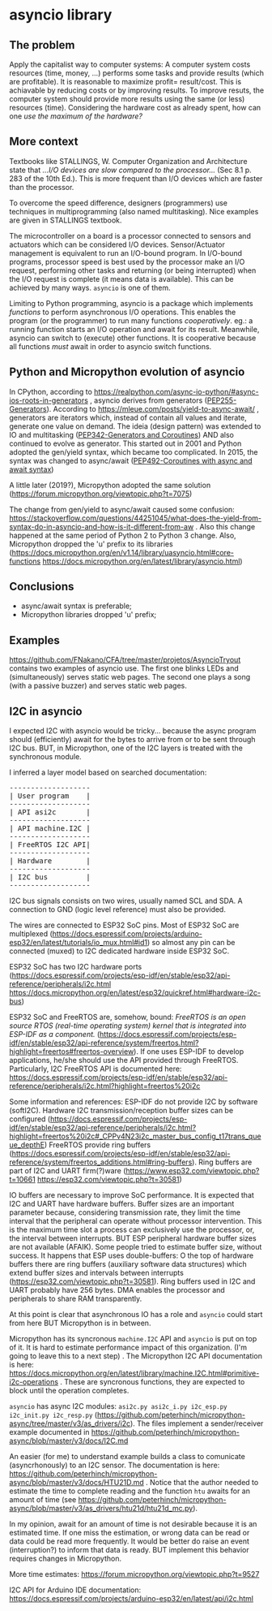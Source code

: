 # asyncio library

## The problem

Apply the capitalist way to computer systems: A computer system costs resources (time, money, ...) performs some tasks and provide results (which are profitable). It is reasonable to maximize profit= result/cost. This is achiavable by reducing costs or by improving results. To improve resuts, the computer system should provide more results using the same (or less) resources (time). Considering the hardware cost as already spent, how can one *use the maximum of the hardware?*

## More context

Textbooks like STALLINGS, W. Computer Organization and Architecture state that *...I/O devices are slow compared to the processor...*  (Sec 8.1 p. 283 of the 10th Ed.). This is more frequent than I/O devices which are faster than the processor.

To overcome the speed difference, designers (programmers) use techniques in multiprogramming (also named multitasking). Nice examples are given in STALLINGS textbook.

The microcontroller on a board is a processor connected to sensors and actuators which can be considered I/O devices. Sensor/Actuator management is equivalent to run an I/O-bound program. In I/O-bound programs, processor speed is best used by the processor make an I/O request, performing other tasks and returning (or being interrupted) when the I/O request is complete (it means data is available). This can be achieved by many ways. `asyncio` is one of them.

Limiting to Python programming, asyncio is a package which implements *functions* to perform asynchronous I/O operations. This enables the program (or the programmer) to run many functions *cooperatively*. eg.: a running function starts an I/O operation and await for its result. Meanwhile, asyncio can switch to (execute) other functions. It is cooperative because all functions *must* await in order to asyncio switch functions.

## Python and Micropython evolution of asyncio

In CPython, according to https://realpython.com/async-io-python/#async-ios-roots-in-generators , asyncio derives from generators ([PEP255-Generators](https://peps.python.org/pep-0255/)). According to https://mleue.com/posts/yield-to-async-await/ , generators are iterators which, instead of contain all values and iterate, generate one value on demand. The ideia (design pattern) was extended to IO and multitasking ([PEP342-Generators and Coroutines](https://peps.python.org/pep-0342/)) AND also continued to evolve as generator. This started out in 2001 and Python adopted the gen/yield syntax, which became too complicated. In 2015, the syntax was changed to async/await ([PEP492-Coroutines with async and await syntax](https://www.python.org/dev/peps/pep-0492/))

A little later (2019?), Micropython adopted the same solution (https://forum.micropython.org/viewtopic.php?t=7075)

The change from gen/yield to async/await caused some confusion: https://stackoverflow.com/questions/44251045/what-does-the-yield-from-syntax-do-in-asyncio-and-how-is-it-different-from-aw . Also this change happened at the same period of Python 2 to Python 3 change. Also, Micropython dropped the 'u' prefix to its libraries (https://docs.micropython.org/en/v1.14/library/uasyncio.html#core-functions https://docs.micropython.org/en/latest/library/asyncio.html)

## Conclusions

- async/await syntax is preferable;
- Micropython libraries dropped 'u' prefix;


## Examples

https://github.com/FNakano/CFA/tree/master/projetos/AsyncioTryout contains two examples of asyncio use. The first one blinks LEDs and (simultaneously) serves static web pages. The second one plays a song (with a passive buzzer) and serves static web pages.

## I2C in asyncio 

I expected I2C with asyncio would be tricky... because the async program should (efficiently) await for the bytes to arrive from or to be sent through I2C bus. BUT, in Micropython, one of the I2C layers is treated with the synchronous module.


I inferred a layer model based on searched documentation:
  
<pre>
-------------------
| User program    |
-------------------
| API asi2c       |
-------------------
| API machine.I2C |
-------------------
| FreeRTOS I2C API|
-------------------
| Hardware        |
-------------------
| I2C bus         |
-------------------
</pre>

I2C bus signals consists on two wires, usually named SCL and SDA. A connection to GND (logic level reference) must also be provided.

The wires are connected to ESP32 SoC pins. Most of ESP32 SoC are multiplexed (https://docs.espressif.com/projects/arduino-esp32/en/latest/tutorials/io_mux.html#id1) so almost any pin can be connected (muxed) to I2C dedicated hardware inside ESP32 SoC.

ESP32 SoC has two I2C hardware ports (https://docs.espressif.com/projects/esp-idf/en/stable/esp32/api-reference/peripherals/i2c.html https://docs.micropython.org/en/latest/esp32/quickref.html#hardware-i2c-bus) 

ESP32 SoC and FreeRTOS are, somehow, bound: *FreeRTOS is an open source RTOS (real-time operating system) kernel that is integrated into ESP-IDF as a component.* (https://docs.espressif.com/projects/esp-idf/en/stable/esp32/api-reference/system/freertos.html?highlight=freertos#freertos-overview). If one uses ESP-IDF to develop applications, he/she should use the API provided through FreeRTOS. Particularly, I2C FreeRTOS API is documented here: https://docs.espressif.com/projects/esp-idf/en/stable/esp32/api-reference/peripherals/i2c.html?highlight=freertos%20i2c

Some information and references: ESP-IDF do not provide I2C by software (softI2C). Hardware I2C transmission/reception buffer sizes can be configured (https://docs.espressif.com/projects/esp-idf/en/stable/esp32/api-reference/peripherals/i2c.html?highlight=freertos%20i2c#_CPPv4N23i2c_master_bus_config_t17trans_queue_depthE) FreeRTOS provide ring buffers (https://docs.espressif.com/projects/esp-idf/en/stable/esp32/api-reference/system/freertos_additions.html#ring-buffers). Ring buffers are part of I2C and UART firm(?)ware (https://www.esp32.com/viewtopic.php?t=10661 https://esp32.com/viewtopic.php?t=30581) 

IO buffers are necessary to improve SoC performance. It is expected that I2C and UART have hardware buffers. Buffer sizes are an important parameter because, considering transmission rate, they limit the time interval that the peripheral can operate without processor intervention. This is the maximum time slot a process can exclusively use the processor, or, the interval between interrupts. BUT ESP peripheral hardware buffer sizes are not available (AFAIK). Some people tried to estimate buffer size, without success. It happens that ESP uses double-buffers: O the top of hardware buffers there are ring buffers (auxiliary software data structures) which extend buffer sizes and intervals between interrupts (https://esp32.com/viewtopic.php?t=30581). Ring buffers used in I2C and UART probably have 256 bytes. DMA enables the processor and peripherals to share RAM transparently.

At this point is clear that asynchronous IO has a role and `asyncio` could start from here BUT Micropython is in between.

Micropython has its syncronous `machine.I2C` API and `asyncio` is put on top of it. It is hard to estimate performance impact of this organization. (I'm going to leave this to a next step) . The Micropython I2C API documentation is here: https://docs.micropython.org/en/latest/library/machine.I2C.html#primitive-i2c-operations . These are syncronous functions, they are expected to block until the operation completes.

`asyncio` has async I2C modules: `asi2c.py asi2c_i.py i2c_esp.py i2c_init.py i2c_resp.py` (https://github.com/peterhinch/micropython-async/tree/master/v3/as_drivers/i2c). The files implement a sender/receiver example documented in https://github.com/peterhinch/micropython-async/blob/master/v3/docs/I2C.md 

An easier (for me) to understand example builds a class to comunicate (asyncrhonously) to an I2C sensor. The documentation is here: https://github.com/peterhinch/micropython-async/blob/master/v3/docs/HTU21D.md .  Notice that the author needed to estimate the time to complete reading and the function `htu` awaits for an amount of time (see https://github.com/peterhinch/micropython-async/blob/master/v3/as_drivers/htu21d/htu21d_mc.py).

In my opinion, await for an amount of time is not desirable because it is an estimated time. If one miss the estimation, or wrong data can be read or data could be read more frequently. It would be better do raise an event (interruption?) to inform that data is ready. BUT implement this behavior requires changes in Micropython.

More time estimates: https://forum.micropython.org/viewtopic.php?t=9527

I2C API for Arduino IDE documentation: https://docs.espressif.com/projects/arduino-esp32/en/latest/api/i2c.html

